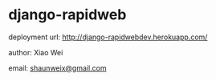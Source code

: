 django-rapidweb
===============

deployment url: http://django-rapidwebdev.herokuapp.com/

author: Xiao Wei

email: shaunweix@gmail.com
